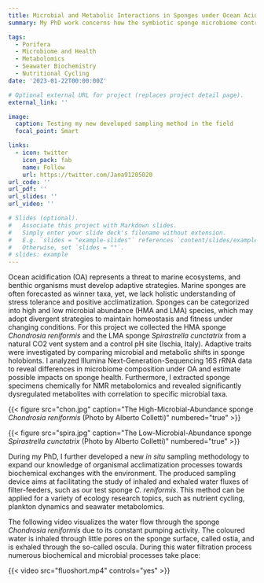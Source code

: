 ```yaml
---
title: Microbial and Metabolic Interactions in Sponges under Ocean Acidification
summary: My PhD work concerns how the symbiotic sponge microbiome contributes to adaptive strategies to acclimatize to environmental stressors, such as ocean acidification. Correlating this microbiome data with metabolomics results helps painting a broader picture of organismal response and health.

tags:
  - Porifera
  - Microbiome and Health
  - Metabolomics
  - Seawater Biochemistry
  - Nutritional Cycling
date: '2023-01-22T00:00:00Z'

# Optional external URL for project (replaces project detail page).
external_link: ''

image:
  caption: Testing my new developed sampling method in the field
  focal_point: Smart

links:
  - icon: twitter
    icon_pack: fab
    name: Follow
    url: https://twitter.com/Jana91205020
url_code: ''
url_pdf: ''
url_slides: ''
url_video: ''

# Slides (optional).
#   Associate this project with Markdown slides.
#   Simply enter your slide deck's filename without extension.
#   E.g. `slides = "example-slides"` references `content/slides/example-slides.md`.
#   Otherwise, set `slides = ""`.
# slides: example
---
```


Ocean acidification (OA) represents a threat to marine ecosystems, and benthic organisms must develop adaptive strategies. Marine sponges are often forecasted as winner taxa, yet, we lack holistic understanding of stress tolerance and positive acclimatization. Sponges can be categorized into high and low microbial abundance (HMA and LMA) species, which may adopt divergent strategies to maintain homeostasis and fitness under changing conditions. 
For this project we collected the HMA sponge _Chondrosia reniformis_ and the LMA sponge _Spirastrella cunctatrix_ from a natural CO2 vent system and a control pH site (Ischia, Italy). Adaptive traits were investigated by comparing microbial and metabolic shifts in sponge holobionts. I analyzed Illumina Next-Generation-Sequencing 16S rRNA data to reveal differences in microbiome composition under OA and estimate possible impacts on sponge health. Furthermore, I extracted sponge specimens chemically for NMR metabolomics and revealed significantly dysregulated metabolites with correlation to specific microbial taxa.

{{< figure src="chon.jpg" caption="The High-Microbial-Abundance sponge _Chondrosia reniformis_ (Photo by Alberto Colletti)" numbered="true" >}}

{{< figure src="spira.jpg" caption="The Low-Microbial-Abundance sponge _Spirastrella cunctatrix_ (Photo by Alberto Colletti)" numbered="true" >}}

During my PhD, I further developed a new _in situ_ sampling methodology to expand our knowledge of organismal acclimatization processes towards biochemical exchanges with the environment. The produced sampling device aims at facilitating the study of inhaled and exhaled water fluxes of filter-feeders, such as our test sponge _C. reniformis_. This method can be applied for a variety of ecology research topics, such as nutrient cycling, plankton dynamics and seawater metabolomics. 

The following video visualizes the water flow through the sponge _Chondrosia reniformis_ due to its constant pumping activity. The coloured water is inhaled through little pores on the sponge surface, called ostia, and is exhaled through the so-called oscula. During this water filtration process numerous biochemical and microbial processes take place:

{{< video src="fluoshort.mp4" controls="yes" >}}

